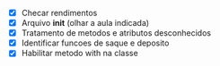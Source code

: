 - [x] Checar rendimentos
- [x] Arquivo __init__ (olhar a aula indicada)
- [x] Tratamento de metodos e atributos desconhecidos
- [x] Identificar funcoes de saque e deposito
- [x] Habilitar metodo with na classe